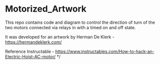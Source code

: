 # Motorized_Artwork

This repo contains code and diagram to control the direction of turn of the two motors connected via relays in with a timed on and off state.

It was developed for an artwork by Herman De Klerk - https://hermandeklerk.com/

Reference Instructable - https://www.instructables.com/How-to-hack-an-Electric-Hoist-AC-motor/
*/

